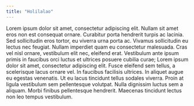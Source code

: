 ```yaml
---
title: "Holilalao"
---
```




Lorem ipsum dolor sit amet, consectetur adipiscing elit. Nullam sit amet eros non est consequat ornare. Curabitur porta hendrerit turpis ac lacinia. Sed sollicitudin eros tortor, eu viverra urna porta ac. Vivamus sollicitudin eu lectus nec feugiat. Nullam imperdiet quam eu consectetur malesuada. Cras vel nisl ornare, vestibulum elit nec, eleifend erat. Vestibulum ante ipsum primis in faucibus orci luctus et ultrices posuere cubilia curae; Lorem ipsum dolor sit amet, consectetur adipiscing elit. Fusce eleifend sem tellus, a scelerisque lacus ornare vel. In faucibus facilisis ultrices. In aliquet augue eu egestas venenatis. Ut eu lacus tincidunt tellus sodales viverra. Proin at ligula vestibulum sem pellentesque volutpat. Nulla dignissim luctus sem a aliquam. Morbi finibus pellentesque hendrerit. Maecenas tincidunt lectus non leo tempus vestibulum.
